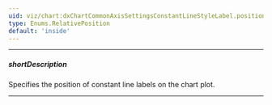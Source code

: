 ```yaml
---
uid: viz/chart:dxChartCommonAxisSettingsConstantLineStyleLabel.position
type: Enums.RelativePosition
default: 'inside'
---
```

---
##### shortDescription
Specifies the position of constant line labels on the chart plot.

---
<!--
By default, constant line labels are displayed inside the chart plot near the constant lines they belong to. To place the labels outside the chart plot, set the **position** property to *"outside"*.


-->